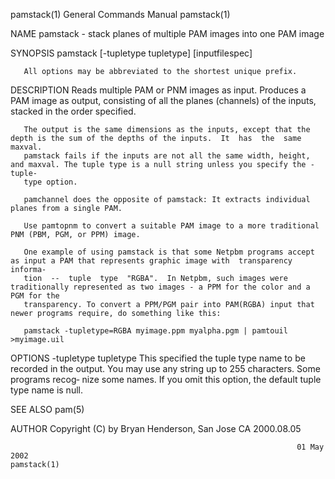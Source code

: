 pamstack(1)                                                   General Commands Manual                                                  pamstack(1)

NAME
       pamstack - stack planes of multiple PAM images into one PAM image

SYNOPSIS
       pamstack [-tupletype tupletype] [inputfilespec]

       All options may be abbreviated to the shortest unique prefix.

DESCRIPTION
       Reads  multiple  PAM or PNM images as input. Produces a PAM image as output, consisting of all the planes (channels) of the inputs, stacked
       in the order specified.

       The output is the same dimensions as the inputs, except that the depth is the sum of the depths of the inputs.  It  has  the  same  maxval.
       pamstack fails if the inputs are not all the same width, height, and maxval. The tuple type is a null string unless you specify the -tuple‐
       type option.

       pamchannel does the opposite of pamstack: It extracts individual planes from a single PAM.

       Use pamtopnm to convert a suitable PAM image to a more traditional PNM (PBM, PGM, or PPM) image.

       One example of using pamstack is that some Netpbm programs accept as input a PAM that represents graphic image with  transparency  informa‐
       tion  --  tuple  type  "RGBA".  In Netpbm, such images were traditionally represented as two images - a PPM for the color and a PGM for the
       transparency. To convert a PPM/PGM pair into PAM(RGBA) input that newer programs require, do something like this:

       pamstack -tupletype=RGBA myimage.ppm myalpha.pgm | pamtouil >myimage.uil

OPTIONS
       -tupletype tupletype
              This specified the tuple type name to be recorded in the output. You may use any string up to 255 characters. Some  programs  recog‐
              nize some names. If you omit this option, the default tuple type name is null.

SEE ALSO
       pam(5)

AUTHOR
       Copyright (C) by Bryan Henderson, San Jose CA 2000.08.05

                                                                    01 May 2002                                                        pamstack(1)

